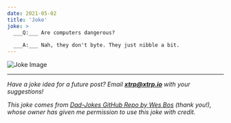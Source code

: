 ```yaml
---
date: 2021-05-02
title: 'Joke'
joke: >
  ___Q:___ Are computers dangerous?
  
  ___A:___ Nah, they don't byte. They just nibble a bit.
---
```


![Joke Image](https://private.xtrp.io/projects/DailyDeveloperJokes/public_image_server/images/5e1258f70cd7f.png)

---
*Have a joke idea for a future post? Email **[xtrp@xtrp.io](mailto:xtrp@xtrp.io)** with your suggestions!*

*This joke comes from [Dad-Jokes GitHub Repo by Wes Bos](https://github.com/wesbos/dad-jokes) (thank you!), whose owner has given me permission to use this joke with credit.*

<!-- 
Joke text:
**Q:** Are computers dangerous?

**A:** Nah, they don't byte. They just nibble a bit.
 -->

